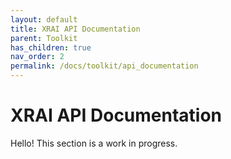 ```yaml
---
layout: default
title: XRAI API Documentation
parent: Toolkit
has_children: true
nav_order: 2
permalink: /docs/toolkit/api_documentation
---
```


# XRAI API Documentation
Hello! This section is a work in progress.